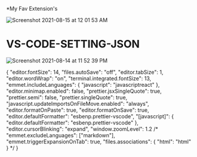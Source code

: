 *My Fav Extension's

![Screenshot 2021-08-15 at 12 01 53 AM](https://user-images.githubusercontent.com/74308364/129456947-bd27b3a2-d28e-4a75-8ab3-76ae1393da5f.png)

# VS-CODE-SETTING-JSON

![Screenshot 2021-08-14 at 11 52 39 PM](https://user-images.githubusercontent.com/74308364/129456905-f9638028-53bc-4e09-856b-19b2cce6df2f.png)

{
  "editor.fontSize": 14,
  "files.autoSave": "off",
  "editor.tabSize": 1,
  "editor.wordWrap": "on",
  "terminal.integrated.fontSize": 13,
  "emmet.includeLanguages": {
    "javascript": "javascriptreact"
  },
  "editor.minimap.enabled": false,
  "prettier.jsxSingleQuote": true,
  "prettier.semi": false,
  "prettier.singleQuote": true,
  "javascript.updateImportsOnFileMove.enabled": "always",
  "editor.formatOnPaste": true,
  "editor.formatOnSave": true,
  "editor.defaultFormatter": "esbenp.prettier-vscode",
  "[javascript]": {
    "editor.defaultFormatter": "esbenp.prettier-vscode"
  },
  "editor.cursorBlinking": "expand",
  "window.zoomLevel": 1.2
  /* "emmet.excludeLanguages": ["markdown"],
  "emmet.triggerExpansionOnTab": true,
  "files.associations": { "html": "html" } */
}
